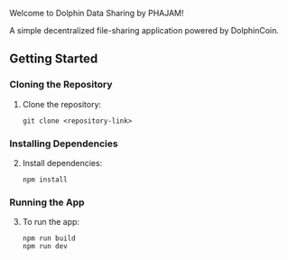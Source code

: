
Welcome to Dolphin Data Sharing by PHAJAM!

A simple decentralized file-sharing application powered by DolphinCoin.

## Getting Started

### Cloning the Repository
1. Clone the repository:
    ```
    git clone <repository-link>
    ```

### Installing Dependencies
2. Install dependencies:
    ```
    npm install 
    ```

### Running the App
3. To run the app:
    ```
    npm run build
    npm run dev
    ```

